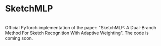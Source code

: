 # SketchMLP
<br>
Official PyTorch implementation of the paper: "SketchMLP: A Dual-Branch Method For Sketch Recognition With Adaptive Weighting". The code is coming soon.

